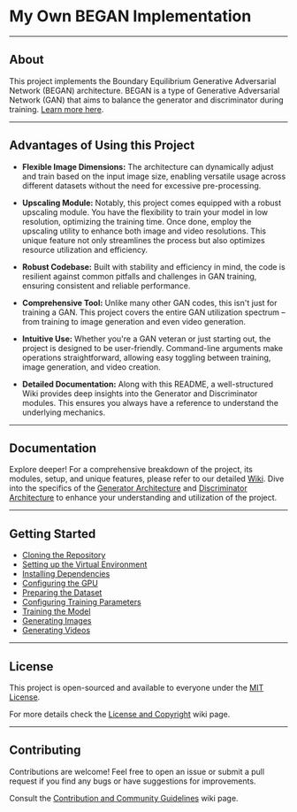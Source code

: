 # My Own BEGAN Implementation

---

## About

This project implements the Boundary Equilibrium Generative Adversarial Network (BEGAN) architecture. BEGAN is a type of Generative Adversarial Network (GAN) that aims to balance the generator and discriminator during training. [Learn more here](https://github.com/renan-siqueira/my-own-BEGAN-implementation/wiki/00.-About-BEGAN).

---

## Advantages of Using this Project

- **Flexible Image Dimensions:** The architecture can dynamically adjust and train based on the input image size, enabling versatile usage across different datasets without the need for excessive pre-processing.

- **Upscaling Module:** Notably, this project comes equipped with a robust upscaling module. You have the flexibility to train your model in low resolution, optimizing the training time. Once done, employ the upscaling utility to enhance both image and video resolutions. This unique feature not only streamlines the process but also optimizes resource utilization and efficiency.

- **Robust Codebase:** Built with stability and efficiency in mind, the code is resilient against common pitfalls and challenges in GAN training, ensuring consistent and reliable performance.

- **Comprehensive Tool:** Unlike many other GAN codes, this isn't just for training a GAN. This project covers the entire GAN utilization spectrum – from training to image generation and even video generation.

- **Intuitive Use:** Whether you're a GAN veteran or just starting out, the project is designed to be user-friendly. Command-line arguments make operations straightforward, allowing easy toggling between training, image generation, and video creation.

- **Detailed Documentation:** Along with this README, a well-structured Wiki provides deep insights into the Generator and Discriminator modules. This ensures you always have a reference to understand the underlying mechanics.

---

## Documentation

Explore deeper! For a comprehensive breakdown of the project, its modules, setup, and unique features, please refer to our detailed [Wiki](https://github.com/renan-siqueira/my-own-BEGAN-implementation/wiki). Dive into the specifics of the [Generator Architecture](https://github.com/renan-siqueira/my-own-BEGAN-implementation/wiki/10.-Generator-Architecture) and [Discriminator Architecture](https://github.com/renan-siqueira/my-own-BEGAN-implementation/wiki/11.-Discriminator-Architecture) to enhance your understanding and utilization of the project.

---

## Getting Started

- [Cloning the Repository](https://github.com/renan-siqueira/my-own-BEGAN-implementation/wiki/01.-Cloning-the-Repository)
- [Setting up the Virtual Environment](https://github.com/renan-siqueira/my-own-BEGAN-implementation/wiki/02.-Setting-Up-the-Virtual-Environment)
- [Installing Dependencies](https://github.com/renan-siqueira/my-own-BEGAN-implementation/wiki/03.-Installing-Dependencies)
- [Configuring the GPU](https://github.com/renan-siqueira/my-own-BEGAN-implementation/wiki/04.-Configuring-the-GPU)
- [Preparing the Dataset](https://github.com/renan-siqueira/my-own-BEGAN-implementation/wiki/05.-Preparing-the-Dataset)
- [Configuring Training Parameters](https://github.com/renan-siqueira/my-own-BEGAN-implementation/wiki/06.-Configuring-Training-Parameters)
- [Training the Model](https://github.com/renan-siqueira/my-own-BEGAN-implementation/wiki/07.-Training-the-Model)
- [Generating Images](https://github.com/renan-siqueira/my-own-BEGAN-implementation/wiki/08.-Generating-Images-with-the-Trained-Model)
- [Generating Videos](https://github.com/renan-siqueira/my-own-BEGAN-implementation/wiki/09.-Generating-Videos-Through-Image-Interpolation)

---

## License

This project is open-sourced and available to everyone under the [MIT License](LICENSE).

For more details check the [License and Copyright](https://github.com/renan-siqueira/my-own-BEGAN-implementation/wiki/License-and-Copyright) wiki page.

---

## Contributing

Contributions are welcome! Feel free to open an issue or submit a pull request if you find any bugs or have suggestions for improvements.

Consult the [Contribution and Community Guidelines](https://github.com/renan-siqueira/my-own-BEGAN-implementation/wiki/Contribution-and-Community-Guidelines) wiki page.
